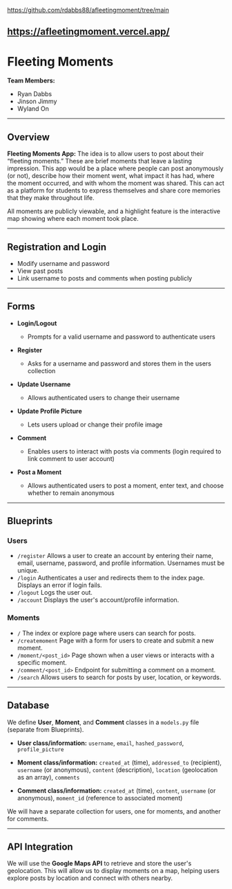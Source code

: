 https://github.com/rdabbs88/afleetingmoment/tree/main

https://afleetingmoment.vercel.app/
---
# **Fleeting Moments**

**Team Members:**

* Ryan Dabbs
* Jinson Jimmy
* Wyland On

---

## **Overview**

**Fleeting Moments App:** The idea is to allow users to post about their “fleeting moments.” These are brief moments that leave a lasting impression. This app would be a place where people can post anonymously (or not), describe how their moment went, what impact it has had, where the moment occurred, and with whom the moment was shared. This can act as a platform for students to express themselves and share core memories that they make throughout life.

All moments are publicly viewable, and a highlight feature is the interactive map showing where each moment took place.

---

## **Registration and Login**

* Modify username and password
* View past posts
* Link username to posts and comments when posting publicly

---

## **Forms**

* **Login/Logout**

  * Prompts for a valid username and password to authenticate users
* **Register**

  * Asks for a username and password and stores them in the users collection
* **Update Username**

  * Allows authenticated users to change their username
* **Update Profile Picture**

  * Lets users upload or change their profile image
* **Comment**

  * Enables users to interact with posts via comments (login required to link comment to user account)
* **Post a Moment**

  * Allows authenticated users to post a moment, enter text, and choose whether to remain anonymous

---

## **Blueprints**

### **Users**

* `/register`
  Allows a user to create an account by entering their name, email, username, password, and profile information. Usernames must be unique.
* `/login`
  Authenticates a user and redirects them to the index page. Displays an error if login fails.
* `/logout`
  Logs the user out.
* `/account`
  Displays the user's account/profile information.

### **Moments**

* `/`
  The index or explore page where users can search for posts.
* `/createmoment`
  Page with a form for users to create and submit a new moment.
* `/moment/<post_id>`
  Page shown when a user views or interacts with a specific moment.
* `/comment/<post_id>`
  Endpoint for submitting a comment on a moment.
* `/search`
  Allows users to search for posts by user, location, or keywords.

---

## **Database**

We define **User**, **Moment**, and **Comment** classes in a `models.py` file (separate from Blueprints).

* **User class/information:**
  `username`, `email`, `hashed_password`, `profile_picture`

* **Moment class/information:**
  `created_at` (time), `addressed_to` (recipient), `username` (or anonymous), `content` (description), `location` (geolocation as an array), `comments`

* **Comment class/information:**
  `created_at` (time), `content`, `username` (or anonymous), `moment_id` (reference to associated moment)

We will have a separate collection for users, one for moments, and another for comments.

---

## **API Integration**

We will use the **Google Maps API** to retrieve and store the user's geolocation. This will allow us to display moments on a map, helping users explore posts by location and connect with others nearby.
